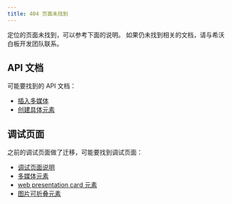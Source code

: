 ```yaml
---
title: 404 页面未找到
---
```


定位的页面未找到，可以参考下面的说明。
如果仍未找到相关的文档，请与希沃白板开发团队联系。

## API 文档

可能要找到的 API 文档：

* [插入多媒体](/apis/direct-api/InsertMedia.html )
* [创建具体元素](/apis/direct-api-element/ )

## 调试页面

之前的调试页面做了迁移，可能要找到调试页面：

* [调试页面说明](/debug-pages/ )
* [多媒体元素](/debug-pages/03DebugPageMedia.html )
* [web presentation card 元素](/debug-pages/04DebugPageWebPresentaionCard.html )
* [图片可折叠元素](/debug-pages/05DebugPageImageFoldCard.html )
